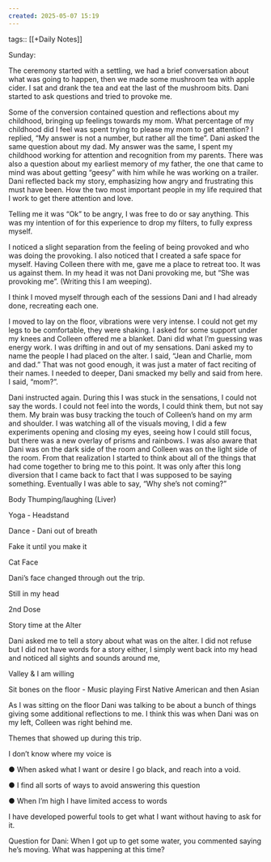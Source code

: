 ```yaml
---
created: 2025-05-07 15:19
---
```

tags:: [[+Daily Notes]]

Sunday:

The ceremony started with a settling, we had a brief conversation about what was going to happen, then we made some mushroom tea with apple cider. I sat and drank the tea and eat the last of the mushroom bits. Dani started to ask questions and tried to provoke me. 

Some of the conversion contained question and reflections about my childhood, bringing up feelings towards my mom. What percentage of my childhood did I feel was spent trying to please my mom to get attention? I replied, “My answer is not a number, but rather all the time”. Dani asked the same question about my dad. My answer was the same, I spent my childhood working for attention and recognition from my parents. There was also a question about my earliest memory of my father, the one that came to mind was about getting “geesy” with him while he was working on a trailer. Dani reflected back my story, emphasizing how angry and frustrating this must have been. How the two most important people in my life required that I work to get there attention and love. 

Telling me it was “Ok” to be angry, I was free to do or say anything. This was my intention of for this experience to drop my filters, to fully express myself. 

I noticed a slight separation from the feeling of being provoked and who was doing the provoking. I also noticed that I created a safe space for myself. Having Colleen there with me, gave me a place to retreat too. It was us against them. In my head it was not Dani provoking me, but “She was provoking me”. (Writing this I am weeping). 

I think I moved myself through each of the sessions Dani and I had already done, recreating each one.

I moved to lay on the floor, vibrations were very intense. I could not get my legs to be comfortable, they were shaking. I asked for some support under my knees and Colleen offered me a blanket. Dani did what I’m guessing was energy work. I was drifting in and out of my sensations. Dani asked my to name the people I had placed on the alter. I said, “Jean and Charlie, mom and dad.” That was not good enough, it was just a mater of fact reciting of their names. I needed to deeper, Dani smacked my belly and said from here. I said, “mom?”. 

Dani instructed again. During this I was stuck in the sensations, I could not say the words. I could not feel into the words, I could think them, but not say them. My brain was busy tracking the touch of Colleen’s hand on my arm and shoulder. I was watching all of the visuals moving, I did a few experiments opening and closing my eyes, seeing how I could still focus, but there was a new overlay of prisms and rainbows. I was also aware that Dani was on the dark side of the room and Colleen was on the light side of the room. From that realization I started to think about all of the things that had come together to bring me to this point. It was only after this long diversion that I came back to fact that I was supposed to be saying something. Eventually I was able to say, “Why she’s not coming?” 

Body Thumping/laughing (Liver)

Yoga - Headstand 

Dance - Dani out of breath

Fake it until you make it

Cat Face

Dani’s face changed through out the trip.

Still in my head 

2nd Dose 

Story time at the Alter

Dani asked me to tell a story about what was on the alter. I did not refuse but I did not have words for a story either, I simply went back into my head and noticed all sights and sounds around me,

Valley & I am willing

Sit bones on the floor - Music playing First Native American and then Asian 

As I was sitting on the floor Dani was talking to be about a bunch of things giving some additional reflections to me. I think this was when Dani was on my left, Colleen was right behind me. 

Themes that showed up during this trip.

I don’t know where my voice is

● When asked what I want or desire I go black, and reach into a void.

● I find all sorts of ways to avoid answering this question

● When I’m high I have limited access to words

I have developed powerful tools to get what I want without having to ask for it.

Question for Dani: When I got up to get some water, you commented saying he’s moving. What was happening at this time?